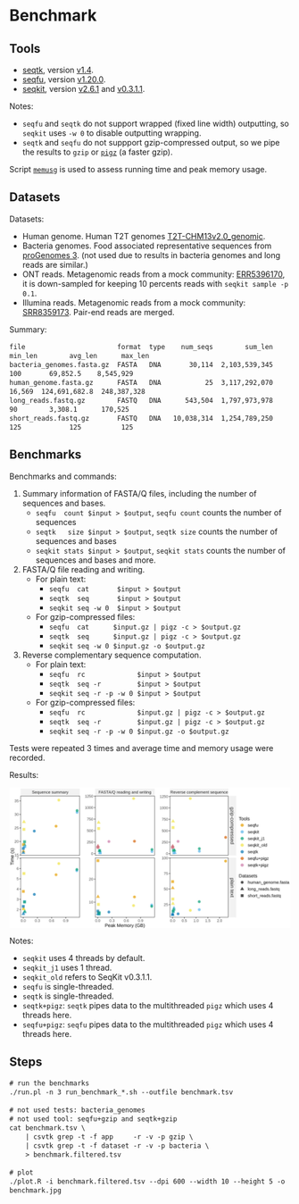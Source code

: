 # Benchmark

## Tools

- [seqtk](https://github.com/lh3/seqtk/), version [v1.4](https://github.com/lh3/seqtk/releases/tag/v1.4).
- [seqfu](https://github.com/telatin/seqfu2), version [v1.20.0](https://github.com/telatin/seqfu2/releases/tag/v1.20.0).
- [seqkit](https://github.com/shenwei356/seqkit), version [v2.6.1](https://github.com/shenwei356/seqkit/releases/tag/v2.6.1) and [v0.3.1.1](https://github.com/shenwei356/seqkit/releases/tag/v0.3.1.1).

Notes:

- `seqfu` and `seqtk` do not support wrapped (fixed line width) outputting, so `seqkit` uses
`-w 0` to disable outputting wrapping.
- `seqtk` and `seqfu` do not suppport gzip-compressed output, so we pipe the results to `gzip` or [`pigz`](https://zlib.net/pigz/) (a faster gzip).

Script [`memusg`](https://github.com/shenwei356/memusg) is used to assess running time
and peak memory usage.

## Datasets

Datasets:

- Human genome. Human T2T genomes [T2T-CHM13v2.0_genomic](https://ftp.ncbi.nlm.nih.gov/genomes/all/GCA/009/914/755/GCA_009914755.4_T2T-CHM13v2.0/GCA_009914755.4_T2T-CHM13v2.0_genomic.fna.gz).
- Bacteria genomes. Food associated representative sequences from [proGenomes 3](https://progenomes.embl.de/data/habitats/representatives.food_associated.contigs.fasta.gz). (not used due to results in bacteria genomes and long reads are similar.)
- ONT reads. Metagenomic reads from a mock community: [ERR5396170](http://ftp.sra.ebi.ac.uk/vol1/fastq/ERR539/000/ERR5396170/ERR5396170.fastq.gz), it is down-sampled for keeping 10 percents reads with `seqkit sample -p 0.1`.
- Illumina reads. Metagenomic reads from a mock community: [SRR8359173](https://ftp.sra.ebi.ac.uk/vol1/fastq/SRR835/003/SRR8359173/). Pair-end reads are merged.

Summary:

    file                       format  type    num_seqs        sum_len  min_len        avg_len      max_len
    bacteria_genomes.fasta.gz  FASTA   DNA       30,114  2,103,539,345      100       69,852.5    8,545,929
    human_genome.fasta.gz      FASTA   DNA           25  3,117,292,070   16,569  124,691,682.8  248,387,328
    long_reads.fastq.gz        FASTQ   DNA      543,504  1,797,973,978       90        3,308.1      170,525
    short_reads.fastq.gz       FASTQ   DNA   10,038,314  1,254,789,250      125            125          125

## Benchmarks

Benchmarks and commands:

1. Summary information of FASTA/Q files, including the number of sequences and bases.
    - `seqfu  count $input > $output`, `seqfu count` counts the number of sequences
    - `seqtk   size $input > $output`, `seqtk size` counts the number of sequences and bases
    - `seqkit stats $input > $output`, `seqkit stats` counts the number of sequences and bases and more.
2. FASTA/Q file reading and writing.
    - For plain text:
        - `seqfu  cat       $input > $output`
        - `seqtk  seq       $input > $output`
        - `seqkit seq -w 0  $input > $output`
    - For gzip-compressed files:
        - `seqfu  cat      $input.gz | pigz -c > $output.gz`
        - `seqtk  seq      $input.gz | pigz -c > $output.gz`
        - `seqkit seq -w 0 $input.gz -o $output.gz`
3. Reverse complementary sequence computation.
    - For plain text:
        - `seqfu  rc             $input > $output`
        - `seqtk  seq -r         $input > $output`
        - `seqkit seq -r -p -w 0 $input > $output`
    - For gzip-compressed files:
        - `seqfu  rc             $input.gz | pigz -c > $output.gz`
        - `seqtk  seq -r         $input.gz | pigz -c > $output.gz`
        - `seqkit seq -r -p -w 0 $input.gz -o $output.gz`

Tests were repeated 3 times and average time and memory usage were recorded.

Results:

<img src="benchmark.jpg" alt="" width="850" align="center" />

Notes:

- `seqkit` uses 4 threads by default.
- `seqkit_j1` uses 1 thread.
- `seqkit_old` refers to SeqKit v0.3.1.1.
- `seqfu` is single-threaded.
- `seqtk` is single-threaded.
- `seqtk+pigz`: `seqtk` pipes data to the multithreaded `pigz` which uses 4 threads here.
- `seqfu+pigz`: `seqfu` pipes data to the multithreaded `pigz` which uses 4 threads here.
 
## Steps

    # run the benchmarks
    ./run.pl -n 3 run_benchmark_*.sh --outfile benchmark.tsv

    # not used tests: bacteria_genomes
    # not used tool: seqfu+gzip and seqtk+gzip
    cat benchmark.tsv \
        | csvtk grep -t -f app     -r -v -p gzip \
        | csvtk grep -t -f dataset -r -v -p bacteria \
        > benchmark.filtered.tsv

    # plot
    ./plot.R -i benchmark.filtered.tsv --dpi 600 --width 10 --height 5 -o benchmark.jpg
